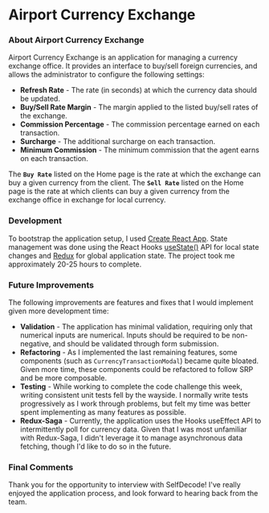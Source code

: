 # Airport Currency Exchange

### About Airport Currency Exchange
Airport Currency Exchange is an application for managing a currency exchange office. It provides an interface to buy/sell foreign currencies, and allows the administrator to configure the following settings:

- **Refresh Rate** - The rate (in seconds) at which the currency data should be updated.
- **Buy/Sell Rate Margin** - The margin applied to the listed buy/sell rates of the exchange.
- **Commission Percentage** - The commission percentage earned on each transaction.
- **Surcharge** - The additional surcharge on each transaction.
- **Minimum Commission** - The minimum commission that the agent earns on each transaction.

The **`Buy Rate`** listed on the Home page is the rate at which the exchange can buy a given currency from the client. The **`Sell Rate`** listed on the Home page is the rate at which clients can buy a given currency from the exchange office in exchange for local currency.

### Development

To bootstrap the application setup, I used [Create React App](https://github.com/facebook/create-react-app). State management was done using the React Hooks [useState()](https://reactjs.org/docs/hooks-state.html) API for local state changes and [Redux](https://github.com/reduxjs/redux) for global application state. The project took me approximately 20-25 hours to complete.

### Future Improvements

The following improvements are features and fixes that I would implement given more development time:

- **Validation** - The application has minimal validation, requiring only that numerical inputs are numerical. Inputs should be required to be non-negative, and should be validated through form submission.
- **Refactoring** - As I implemented the last remaining features, some components (such as `CurrencyTransactionModal`) became quite bloated. Given more time, these components could be refactored to follow SRP and be more composable.
- **Testing** - While working to complete the code challenge this week, writing consistent unit tests fell by the wayside. I normally write tests progressively as I work through problems, but felt my time was better spent implementing as many features as possible.
- **Redux-Saga** - Currently, the application uses the Hooks useEffect API to intermittently poll for currency data. Given that I was most unfamiliar with Redux-Saga, I didn't leverage it to manage asynchronous data fetching, though I'd like to do so in the future.

### Final Comments

Thank you for the opportunity to interview with SelfDecode! I've really enjoyed the application process, and look forward to hearing back from the team.
